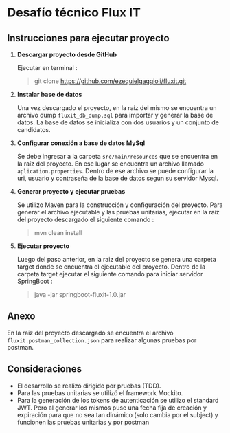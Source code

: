 
# Desafío técnico Flux IT


## Instrucciones para ejecutar proyecto
1. **Descargar proyecto desde GitHub**

	Ejecutar en terminal :
	> git clone https://github.com/ezequielgaggioli/fluxit.git

2. **Instalar base de datos**

	Una vez descargado el proyecto, en la raíz del mismo se encuentra un archivo dump `fluxit_db_dump.sql` para importar y generar la base de datos. La base de datos se inicializa con dos usuarios y un conjunto de candidatos.
	
3. **Configurar conexión a base de datos MySql**

	Se debe ingresar a la carpeta `src/main/resources` que se encuentra en la raíz del proyecto. En ese lugar se encuentra un archivo llamado `aplication.properties`. Dentro de ese archivo se puede configurar la uri, usuario y contraseña de la base de datos segun su servidor Mysql.

4. **Generar proyecto y ejecutar pruebas**

	Se utilizo Maven para la construcción y configuración del proyecto. Para generar el archivo ejecutable y las pruebas unitarias, ejecutar en la raíz del proyecto descargado el siguiente comando :
	> mvn clean install
	
5. **Ejecutar proyecto**

	Luego del paso anterior, en la raiz del proyecto se genera una carpeta target donde se encuentra el ejecutable del proyecto. Dentro de la carpeta target ejecutar el siguiente comando para iniciar servidor SpringBoot :
	> java -jar springboot-fluxit-1.0.jar 


## Anexo

En la raiz del proyecto descargado se encuentra el archivo `fluxit.postman_collection.json` para realizar algunas pruebas por postman. 


## Consideraciones

- El desarrollo se realizó dirigido por pruebas (TDD).
- Para las pruebas unitarias se utilizó el framework Mockito.
- Para la generación de los tokens de autenticación se utilizo el standard JWT. Pero al generar los mismos puse una fecha fija de creación y expiración para que no sea tan dinámico (solo cambia por el subject) y funcionen las pruebas unitarias y por postman
